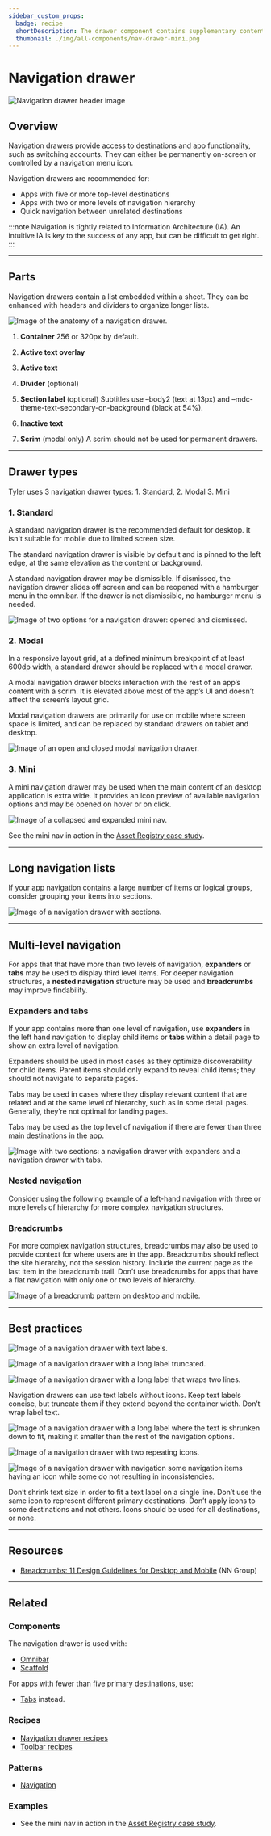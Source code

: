 ```yaml
---
sidebar_custom_props:
  badge: recipe
  shortDescription: The drawer component contains supplementary content that are anchored to the left or right edge of the screen.
  thumbnail: ./img/all-components/nav-drawer-mini.png
---
```


# Navigation drawer

<ComponentVisual storybookUrl="https://forge.tylerdev.io/main/?path=/docs/components-drawer--docs">

![Navigation drawer header image](./images/nav-drawer.png)

</ComponentVisual>

## Overview

Navigation drawers provide access to destinations and app functionality, such as switching accounts. They can either be permanently on-screen or controlled by a navigation menu icon.

Navigation drawers are recommended for:

- Apps with five or more top-level destinations
- Apps with two or more levels of navigation hierarchy
- Quick navigation between unrelated destinations

:::note
Navigation is tightly related to Information Architecture (IA). An intuitive IA is key to the success of any app, but can be difficult to get right.
:::

---

## Parts 

Navigation drawers contain a list embedded within a sheet. They can be enhanced with headers and dividers to organize longer lists.

<ImageBlock padded={false}>

![Image of the anatomy of a navigation drawer.](./images/nav-anatomy.png)

</ImageBlock>

1. **Container** 256 or 320px by default.

2. **Active text overlay**

3. **Active text**

4. **Divider** (optional)

5. **Section label** (optional)
Subtitles use –body2 (text at 13px) and –mdc-theme-text-secondary-on-background (black at 54%).

6. **Inactive text**

7. **Scrim** (modal only)
A scrim should not be used for permanent drawers.

---

## Drawer types 

Tyler uses 3 navigation drawer types: 1. Standard, 2. Modal 3. Mini 


### 1. Standard

A standard navigation drawer is the recommended default for desktop. It isn't suitable for mobile due to limited screen size.

The standard navigation drawer is visible by default and is pinned to the left edge, at the same elevation as the content or background.

A standard navigation drawer may be dismissible. If dismissed, the navigation drawer slides off screen and can be reopened with a hamburger menu in the omnibar. If the drawer is not dismissible, no hamburger menu is needed. 

<ImageBlock padded={false} caption="1. The standard drawer is open by default.<br>2. A dismissible drawer may be dismissed by tapping the menu icon in the omnibar. Content shifts left to fill the extra space. It may be accessed again from the hamburger menu icon button."> 

![Image of two options for a navigation drawer: opened and dismissed.](./images/lh-nav-dismissible.png)
</ImageBlock>

### 2. Modal

In a responsive layout grid, at a defined minimum breakpoint of at least 600dp width, a standard drawer should be replaced with a modal drawer.

A modal navigation drawer blocks interaction with the rest of an app’s content with a scrim. It is elevated above most of the app’s UI and doesn’t affect the screen’s layout grid.

Modal navigation drawers are primarily for use on mobile where screen space is limited, and can be replaced by standard drawers on tablet and desktop.

<ImageBlock padded={false} caption="1. The modal drawer is closed by default.<br>2. The modal drawer may be opened by tapping the menu icon button in the omnibar. A scrim blocks interaction with the rest of the application.">

![Image of an open and closed modal navigation drawer.](./images/lh-nav-modal.png)

</ImageBlock>

### 3. Mini

A mini navigation drawer may be used when the main content of an desktop application is extra wide. It provides an icon preview of available navigation options and may be opened on hover or on click. 

<ImageBlock padded={false} caption="1. The mini nav is collapsed by default. <br>2. Tapping the chevron allows a user to expand the menu to its full width.">

![Image of a collapsed and expanded mini nav.](./images/mini-nav.png)
</ImageBlock>

See the mini nav in action in the [Asset Registry case study](/get-started/other/case-studies/asset-registry).

--- 

## Long navigation lists

If your app navigation contains a large number of items or logical groups, consider grouping your items into sections. 

<ImageBlock padded={false} maxWidth="500px">

![Image of a navigation drawer with sections.](./images/nav-sections.png)

</ImageBlock>

---

## Multi-level navigation

For apps that that have more than two levels of navigation, **expanders** or **tabs** may be used to display third level items. For deeper navigation structures, a **nested navigation** structure may be used and **breadcrumbs** may improve findability. 

### Expanders and tabs

If your app contains more than one level of navigation, use **expanders** in the left hand navigation to display child items or **tabs** within a detail page to show an extra level of navigation.

Expanders should be used in most cases as they optimize discoverability for child items. Parent items should only expand to reveal child items; they should not navigate to separate pages. 

Tabs may be used in cases where they display relevant content that are related and at the same level of hierarchy, such as in some detail pages. Generally, they’re not optimal for landing pages. 

Tabs may be used as the top level of navigation if there are fewer than three main destinations in the app. 

<ImageBlock padded={false} caption="1. Expanders may be used to display pages at a second level of hierarchy. <br> 2. Tabs may be used to show closely related content.">

![Image with two sections: a navigation drawer with expanders and a navigation drawer with tabs.](./images/complex-nav-types.png)

</ImageBlock>

### Nested navigation

Consider using the following example of a left-hand navigation with three or more levels of hierarchy for more complex navigation structures. 

### Breadcrumbs 

For more complex navigation structures, breadcrumbs may also be used to provide context for where users are in the app. Breadcrumbs should reflect the site hierarchy, not the session history. Include the current page as the last item in the breadcrumb trail. Don’t use breadcrumbs for apps that have a flat navigation with only one or two levels of hierarchy. 

<ImageBlock padded={false} caption="1. Breadcrumbs display underneath the title bar on desktop.<br>2. On mobile, a horizontal ellipse may be used to show additional levels of hierarchy.">

![Image of a breadcrumb pattern on desktop and mobile.](./images/breadcrumb.png)

</ImageBlock>

---

## Best practices 

<DoDontGrid>
  <DoDontRow>
  <DoDontImage>

![Image of a navigation drawer with text labels.](./images/nav-do-text-labels.png)

  </DoDontImage>
  <DoDontImage>

![Image of a navigation drawer with a long label truncated.](./images/nav-do-truncate.png)

  </DoDontImage>
  <DoDontImage>

![Image of a navigation drawer with a long label that wraps two lines.](./images/nav-dont-wrap.png)

  </DoDontImage>
  </DoDontRow>
  <DoDontRow>
    <DoDont type="do">Navigation drawers can use text labels without icons.</DoDont>
    <DoDont type="do">Keep text labels concise, but truncate them if they extend beyond the container width.</DoDont>
    <DoDont type="dont">Don’t wrap label text.</DoDont>
  </DoDontRow>
</DoDontGrid>

<DoDontGrid>
  <DoDontRow>
  <DoDontImage>

![Image of a navigation drawer with a long label where the text is shrunken down to fit, making it smaller than the rest of the navigation options.](./images/nav-dont-shrink-text.png)

  </DoDontImage>
  <DoDontImage>

![Image of a navigation drawer with two repeating icons.](./images/nav-dont-repeat-icons.png)

  </DoDontImage>
  <DoDontImage>

![Image of a navigation drawer with navigation some navigation items having an icon while some do not resulting in inconsistencies.](./images/nav-dont-icon-consistency.png)

  </DoDontImage>
  </DoDontRow>
  <DoDontRow>
    <DoDont type="dont">Don’t shrink text size in order to fit a text label on a single line.</DoDont>
    <DoDont type="dont">Don’t use the same icon to represent different primary destinations.</DoDont>
    <DoDont type="dont">Don’t apply icons to some destinations and not others. Icons should be used for all destinations, or none.</DoDont>
  </DoDontRow>
</DoDontGrid>

---

## Resources

- [Breadcrumbs: 11 Design Guidelines for Desktop and Mobile](https://www.nngroup.com/articles/breadcrumbs/) (NN Group)

---

## Related

### Components

The navigation drawer is used with:

- [Omnibar](/components/omnibar)
- [Scaffold](/components/layouts/scaffold)

For apps with fewer than five primary destinations, use:

- [Tabs](/components/navigation/tabs) instead.

### Recipes

- [Navigation drawer recipes](/recipes/navigation-drawer/backoffice)
- [Toolbar recipes](/recipes/toolbar/secondary)

### Patterns

- [Navigation](/patterns/navigation/primary)

### Examples

- See the mini nav in action in the [Asset Registry case study](/get-started/other/case-studies/asset-registry).
